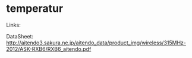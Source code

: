 # temperatur

Links:

DataSheet: http://aitendo3.sakura.ne.jp/aitendo_data/product_img/wireless/315MHz-2012/ASK-RXB6/RXB6_aitendo.pdf
